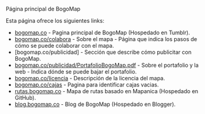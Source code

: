 Página principal de BogoMap

Esta página ofrece los siguientes links:

 * [bogomap.co](http://bogomap.co) - Pagina principal de BogoMap (Hospedado en Tumblr).
 * [bogomap.co/colabora](http://bogomap.co/colabora) - Sobre el mapa - Página que indica los pasos de cómo se puede colaborar con el mapa.
 * [bogomap.co/publicidad] - Sección que describe cómo publicitar con BogoMap.
 * [bogomap.co/publicidad/PortafolioBogoMap.pdf](http://bogomap.co/publicidad/PortafolioBogoMap.pdf) - Sobre el portafolio y la web - Indica dónde se puede bajar el portafolio.
 * [bogomap.co/licencia](http://bogomap.co/licencia) - Descripción de la licencia del mapa.
 * [bogomap.co/cajas](http://bogomap.co/cajas) - Pagina para identificar cajas vacias.
 * [rutas.bogomap.co](http://rutas.bogomap.co) - Mapa de rutas basado en Mapanica (Hospedado en GitHub).
 * [blog.bogomap.co](http://blog.bogomap.co) - Blog de BogoMap (Hospedado en Blogger).


